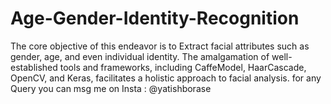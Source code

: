 # Age-Gender-Identity-Recognition
The core objective of this endeavor is to Extract facial attributes such as gender, age, and even individual identity. The amalgamation of well-established tools and frameworks, including CaffeModel, HaarCascade, OpenCV, and Keras, facilitates a holistic approach to facial analysis.  for any Query you can msg me on Insta : @yatishborase
